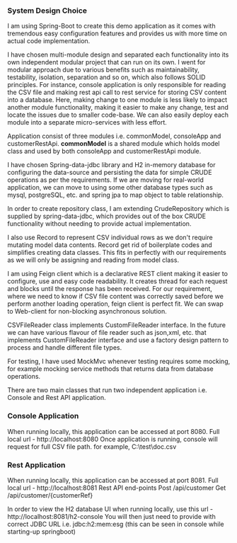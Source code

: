 
### System Design Choice
I am using Spring-Boot to create this demo application as it comes with tremendous easy configuration features and provides us with more time on actual code implementation. 

I have chosen multi-module design and separated each functionality into its own independent modular project that can run on its own. I went for modular approach due to various benefits such as maintainability, testability, isolation, 
separation and so on, which also follows SOLID principles. For instance, console application is only responsible for reading the CSV file and making rest api call to rest service for storing CSV content into a database. 
Here, making change to one module is less likely to impact another module functionality, making it easier to make any change, test and locate the issues due to smaller code-base.
We can also easily deploy each module into a separate micro-services with less effort.

Application consist of three modules i.e. commonModel, consoleApp and customerRestApi. **commonModel** is a shared module which holds model class and used by both consoleApp and customerRestApi module.

I have chosen Spring-data-jdbc library and H2 in-memory database for configuring the data-source and persisting the data for simple CRUDE operations as per the requirements. 
If we are moving for real-world application, we can move to using some other database types such as mysql, postgreSQL, etc. and spring jpa to map object to table relationship.

In order to create repository class, I am extending CrudeRepository which is supplied by spring-data-jdbc, which provides out of the box CRUDE functionality without needing to provide actual implementation.

I also use Record to represent CSV individual rows as we don't require mutating model data contents. Record get rid of boilerplate codes and simplifies creating data classes. This fits in perfectly with our requirements 
as we will only be assigning and reading from model class.

I am using Feign client which is a declarative REST client making it easier to configure, use and easy code readability. It creates thread for each request and blocks until the response has been received. For our requirement,
where we need to know if CSV file content was correctly saved before we perform another loading operation, feign client is perfect fit. We can swap to Web-client for non-blocking asynchronous solution.

CSVFileReader class implements CustomFileReader interface. In the future we can have various flavour of file reader such as json,xml, etc. that implements CustomFileReader interface and use a factory design pattern to process and handle different file types.

For testing, I have used MockMvc whenever testing requires some mocking, for example mocking service methods that returns data from database operations.

There are two main classes that run two independent application i.e. Console and Rest API application.

### **Console Application**
When running locally, this application can be accessed at port 8080. Full local url - http://localhost:8080
Once application is running, console will request for full CSV file path. for example, C:\test\doc.csv

### Rest Application
When running locally, this application can be accessed at port 8081. Full local url - http://localhost:8081
Rest API end-points
    Post /api/customer
    Get /api/customer/{customerRef}

In order to view the H2 database UI when running locally, use this url - http://localhost:8081/h2-console
You will then just need to provide with correct JDBC URL i.e. jdbc:h2:mem:esg (this can be seen in console while starting-up springboot)
